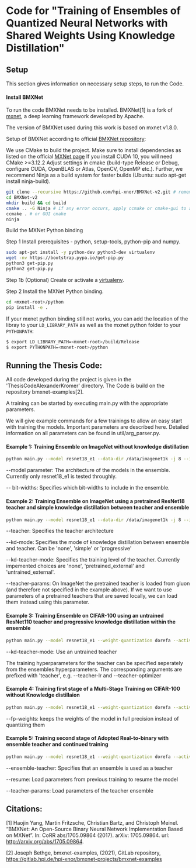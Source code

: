 # Code for "Training of Ensembles of Quantized Neural Networks with Shared Weights Using Knowledge Distillation"

## Setup

This section gives information on necessary setup steps, to run the Code. 

#### Install BMXNet
To run the code BMXNet needs to be installed. BMXNet\[1\] is a fork of [mxnet](https://mxnet.apache.org/versions/1.9.0/), a deep learning framework developed by Apache. 

The version of BMXNet used during this work is based on mxnet v1.8.0.

Setup of BMXNet according to official [BMXNet repository](https://gitlab.hpi.de/hpi-xnor/bmxnet-projects/bmxnet): 

We use CMake to build the project.
Make sure to install dependencies as listed on the official [MXNet page](https://mxnet.apache.org/get_started/build_from_source#installing-mxnet's-recommended-dependencies)
If you install CUDA 10, you will need CMake >=3.12.2
Adjust settings in cmake (build-type Release or Debug, configure CUDA, OpenBLAS or Atlas, OpenCV, OpenMP etc.).
Further, we recommend Ninja as a build system for faster builds (Ubuntu: sudo apt-get install ninja-build).

```bash
git clone --recursive https://github.com/hpi-xnor/BMXNet-v2.git # remember to include the --recursive
cd BMXNet-v2
mkdir build && cd build
cmake .. -G Ninja # if any error occurs, apply ccmake or cmake-gui to adjust the cmake config.
ccmake . # or GUI cmake
ninja
```

Build the MXNet Python binding

Step 1 Install prerequisites - python, setup-tools, python-pip and numpy.
```bash
sudo apt-get install -y python-dev python3-dev virtualenv
wget -nv https://bootstrap.pypa.io/get-pip.py
python3 get-pip.py
python2 get-pip.py
```

Step 1b (Optional) Create or activate a [virtualenv](https://virtualenv.pypa.io/).

Step 2 Install the MXNet Python binding.
```bash
cd <mxnet-root>/python
pip install -e .
```

If your mxnet python binding still not works, you can add the location of the libray to your ``LD_LIBRARY_PATH`` as well as the mxnet python folder to your ``PYTHONPATH``:
```bash
$ export LD_LIBRARY_PATH=<mxnet-root>/build/Release
$ export PYTHONPATH=<mxnet-root>/python
```

## Running the Thesis Code:

All code developed during the project is given in the 'ThesisCodeAlexanderKromer' directory. The Code is build on the repository bmxnet-examples\[2\].

A training can be started by executing main.py with the appropriate parameters. 

We will give example commands for a few trainings to allow an easy start with training the models. Important parameters are described here. Detailed information on all parameters can be found in util/arg\_parser.py.

#### Example 1: Training Ensemble on ImageNet without knowledge distillation
```bash
python main.py --model resnet18_e1 --data-dir /data/imagenet1k -j 8 --initial-layers imagenet --weight-quantization dorefa --activation-method round --clip-threshold 1.3 --fp-downsample-sc --pool-downsample-sc --dataset imagenet --epochs 60 --batch-size 128 --log /test_run_1_log --log-interval 500 --gpus 0 --lr 0.002 --lr-mode cosine --bit-widths 32 8 4 2 1 --target-bits 1 --mode hybrid --optimizer radam --result_path ../test_run1/ 
```

 --model parameter: The architecture of the models in the ensemble. Currently only resnet18_e1 is tested throughly.

 -- bit-widths: Specifies which bit-widths to include in the ensemble. 
 
 
#### Example 2: Training Ensemble on ImageNet using a pretrained ResNet18 teacher and simple knowledge distillation between teacher and ensemble

```bash
python main.py --model resnet18_e1 --data-dir /data/imagenet1k -j 8 --initial-layers imagenet --weight-quantization dorefa --activation-method round --clip-threshold 1.3 --fp-downsample-sc --pool-downsample-sc --dataset imagenet --epochs 60 --batch-size 128 --log test_run_2_log --log-interval 500 --gpus 0 --lr 0.002 --lr-mode cosine --bit-widths 32 8 4 2 1 --target-bits 1 --mode hybrid --optimizer radam --result_path ../test_run2/ --teacher ResNet18_v1 --kd-mode simple --kd-teacher-mode pretrained_external
```

--teacher: Specifies the teacher architecture

--kd-mode: Specifies the mode of knowledge distillation between ensemble and teacher. Can be 'none', 'simple' or 'progressive'

--kd-teacher-mode: Specifies the training level of the teacher. Currently impemented choices are 'none', 'pretrained_external' and 'untrained_external'.

--teacher-params: On ImageNet the pretrained teacher is loaded from gluon (and therefore not specified in the example above). If we want to use parameters of a pretrained teachers that are saved locally, we can load them instead using this parameter. 


#### Example 3: Training Ensemble on CIFAR-100 using an untrained ResNet110 teacher and progressive knowledge distillation within the ensemble

```bash
python main.py --model resnet18_e1 --weight-quantization dorefa --activation-method round --clip-threshold 1.3 --fp-downsample-sc --pool-downsample-sc --dataset cifar100 --epochs 150 --batch-size 128 --log test_run3 --log-interval 100 --gpus 0 --lr 0.01 --lr-mode cosine --bit-widths 32 8 4 2 --target-bits 4 --optimizer radam --result_path ../test_run3/ --wd 0.0001 --teacher cifar_resnet110_v2 --kd-mode progressive --kd-teacher-mode untrained_external --teacher-lr 0.1 --teacher-wd 0.0001 --teacher-lr-mode cosine --teacher-optimizer sgd
```

--kd-teacher-mode: Use an untrained teacher

The training hyperparameters for the teacher can be specified seperately from the ensembles hyperparameters. The corresponding arguments are prefixed with 'teacher', e.g.  --teacher-lr and --teacher-optimizer

#### Example 4: Training first stage of a Multi-Stage Training on CIFAR-100 without Knowledge distillaion

```bash
python main.py --model resnet18_e1 --weight-quantization dorefa --activation-method round --clip-threshold 1.3 --fp-downsample-sc --pool-downsample-sc --dataset cifar100 --epochs 150 --batch-size 128 --log test_run4 --log-interval 100 --gpus 0 --lr 0.01 --lr-mode cosine --bit-widths 32 8 4 2 1 --target-bits 1 --optimizer radam --result_path ../test_run4/ --fp-weights
```

--fp-weights: keeps the weights of the model in full precision instead of quantizing them


#### Example 5: Training second stage of Adopted Real-to-binary with ensemble teacher and continued training

```bash
python main.py --model resnet18_e1 --weight-quantization dorefa --activation-method round --clip-threshold 1.3 --fp-downsample-sc --pool-downsample-sc --dataset cifar100 --epochs 150 --batch-size 128 --log test_run5 --log-interval 100 --gpus 0 --lr 0.01 --lr-mode cosine --bit-widths 32 8 4 2 1 --target-bits 1 --optimizer radam --result_path ../test_run5/ --ensemble-teacher --resume first_stage.params --teacher-params first_stage.params
```

--ensemble-teacher: Specifies that an ensemble is used as a teacher

--resume: Load parameters from previous training to resume the model

--teacher-params: Load parameters of the teacher ensemble



## Citations:

\[1\] Haojin Yang, Martin Fritzsche, Christian Bartz, and Christoph Meinel. “BMXNet: An Open-Source Binary Neural Network Implementation Based on MXNet”. In: CoRR abs/1705.09864 (2017). arXiv: 1705.09864. url: http://arxiv.org/abs/1705.09864.

\[2\] Joseph Bethge, bmxnet-examples, (2021), GitLab repository, https://gitlab.hpi.de/hpi-xnor/bmxnet-projects/bmxnet-examples
